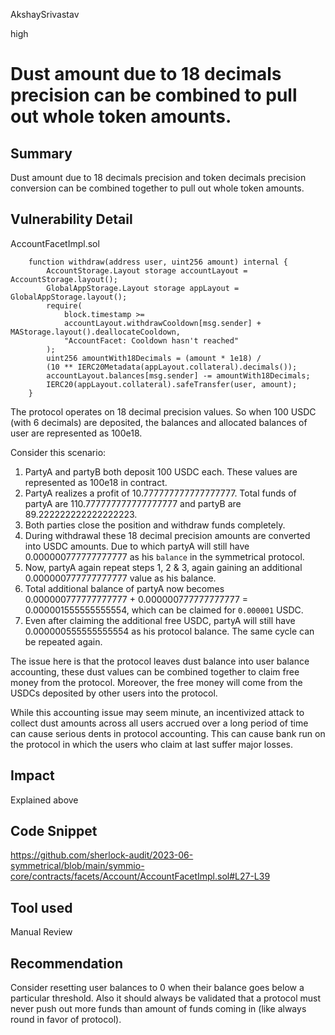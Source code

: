 AkshaySrivastav

high

# Dust amount due to 18 decimals precision can be combined to pull out whole token amounts.

## Summary
Dust amount due to 18 decimals precision and token decimals precision conversion can be combined together to pull out whole token amounts.


## Vulnerability Detail
AccountFacetImpl.sol
```solidity
    function withdraw(address user, uint256 amount) internal {
        AccountStorage.Layout storage accountLayout = AccountStorage.layout();
        GlobalAppStorage.Layout storage appLayout = GlobalAppStorage.layout();
        require(
            block.timestamp >=
            accountLayout.withdrawCooldown[msg.sender] + MAStorage.layout().deallocateCooldown,
            "AccountFacet: Cooldown hasn't reached"
        );
        uint256 amountWith18Decimals = (amount * 1e18) /
        (10 ** IERC20Metadata(appLayout.collateral).decimals());
        accountLayout.balances[msg.sender] -= amountWith18Decimals;
        IERC20(appLayout.collateral).safeTransfer(user, amount);
    }
```

The protocol operates on 18 decimal precision values. So when 100 USDC (with 6 decimals) are deposited, the balances and allocated balances of user are represented as 100e18.

Consider this scenario:
1. PartyA and partyB both deposit 100 USDC each. These values are represented as 100e18 in contract.
2. PartyA realizes a profit of 10.777777777777777777. Total funds of partyA are 110.777777777777777777 and partyB are 89.222222222222222223.
3. Both parties close the position and withdraw funds completely.
4. During withdrawal these 18 decimal precision amounts are converted into USDC amounts. Due to which partyA will still have 0.000000777777777777 as his `balance` in the symmetrical protocol.
5. Now, partyA again repeat steps 1, 2 & 3, again gaining an additional 0.000000777777777777 value as his balance.
6. Total additional balance of partyA now becomes 0.000000777777777777 + 0.000000777777777777 = 0.000001555555555554, which can be claimed for `0.000001` USDC.
7. Even after claiming the additional free USDC, partyA will still have 0.000000555555555554 as his protocol balance. The same cycle can be repeated again.

The issue here is that the protocol leaves dust balance into user balance accounting, these dust values can be combined together to claim free money from the protocol. Moreover, the free money will come from the USDCs deposited by other users into the protocol.

While this accounting issue may seem minute, an incentivized attack to collect dust amounts across all users accrued over a long period of time can cause serious dents in protocol accounting. This can cause bank run on the protocol in which the users who claim at last suffer major losses.


## Impact

Explained above

## Code Snippet
https://github.com/sherlock-audit/2023-06-symmetrical/blob/main/symmio-core/contracts/facets/Account/AccountFacetImpl.sol#L27-L39


## Tool used

Manual Review

## Recommendation
Consider resetting user balances to 0 when their balance goes below a particular threshold. Also it should always be validated that a protocol must never push out more funds than amount of funds coming in (like always round in favor of protocol).